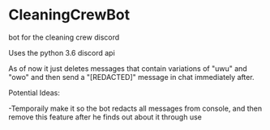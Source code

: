 # CleaningCrewBot
bot for the cleaning crew discord

Uses the python 3.6 discord api

As of now it just deletes messages that contain variations of "uwu" and "owo" and then send a "[REDACTED]" message in chat immediately after.

Potential Ideas:

-Temporaily make it so the bot redacts all messages from console, and then remove this feature after he finds out about it through use
